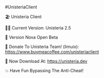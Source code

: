 #UnisteriaClient

🏖️ Unisteria Client

😶‍🌫️ Current Version: Unisteria 2.5

🚀 Version Nova Open Beta

💈 Donate To Unisteria Team! (limuix): https://www.buymeacoffee.com/unisteriaclient

🥳 Now Download At: https://unisteria.dev


💥 Have Fun Bypassing The Anti-Cheat!
